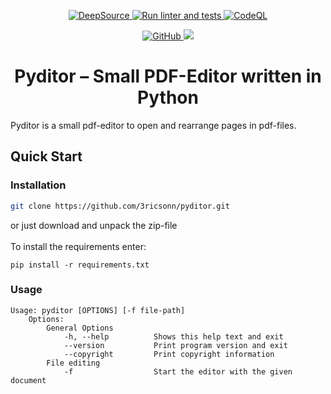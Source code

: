 <p align="center">
 <a href="https://deepsource.io/gh/3ricsonn/pyditor/?ref=repository-badge}" target="_blank">
  <img alt="DeepSource" title="DeepSource" src="https://deepsource.io/gh/3ricsonn/pyditor.svg/?label=active+issues&show_trend=true&token=ZA9MWU_0__DLnYeBnKja7WvW"/>
 </a>
 <a href="https://github.com/3ricsonn/pyditor/actions/workflows/python-app.yml">
  <img alt="Run linter and tests" src="https://github.com/3ricsonn/pyditor/actions/workflows/python-app.yml/badge.svg">
 </a>
 <a href="https://github.com/3ricsonn/pyditor/actions/workflows/codeql-analysis.yml">
  <img alt="CodeQL" src="https://github.com/3ricsonn/pyditor/actions/workflows/codeql-analysis.yml/badge.svg">
 </a>
</p>

<p align="center">
 <a href="https://github.com/3ricsonn/pyditor/blob/master/LICENSE">
  <img alt="GitHub" src="https://img.shields.io/github/license/3ricsonn/pyditor?color=blue&style=plastic">
 </a>
 <img src="https://img.shields.io/badge/Language-Python-yellow?style=plastic&logo=python" >
</p>

<h1 align="center">Pyditor – Small PDF-Editor written in Python</h1>

Pyditor is a small pdf-editor to open and rearrange pages in pdf-files. 

## Quick Start
### Installation
```bash
git clone https://github.com/3ricsonn/pyditor.git
```
or just download and unpack the zip-file 
</br>
</br>
To install the requirements enter:
```
pip install -r requirements.txt
```
### Usage
```
Usage: pyditor [OPTIONS] [-f file-path]
    Options:
        General Options
            -h, --help          Shows this help text and exit
            --version           Print program version and exit
            --copyright         Print copyright information
        File editing
            -f                  Start the editor with the given document
```